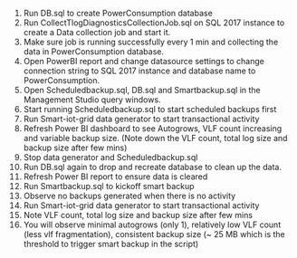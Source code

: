 1.	Run DB.sql to create PowerConsumption database 
2.	Run CollectTlogDiagnosticsCollectionJob.sql on SQL 2017 instance to create a Data collection job and start it.
3.	Make sure job is running successfully every 1 min and collecting the data in PowerConsumption database.
4.	Open PowerBI report and change datasource settings to change connection string to SQL 2017 instance and database name to PowerConsumption.
5.	Open Scheduledbackup.sql, DB.sql and Smartbackup.sql in the Management Studio query windows.
6.	Start running Scheduledbackup.sql to start scheduled backups first
7.	Run Smart-iot-grid data generator to start transactional activity
8.	Refresh Power BI dashboard to see Autogrows, VLF count increasing and variable backup size. (Note down the VLF count, total log size and backup size after few mins)
9.	Stop data generator and Scheduledbackup.sql
10.	Run DB.sql again to drop and recreate database to clean up the data.
11.	Refresh Power BI report to ensure data is cleared 
12.	Run Smartbackup.sql to kickoff smart backup
13.	Observe no backups generated when there is no activity
14.	Run Smart-iot-grid data generator to start transactional activity
15.	Note VLF count, total log size and backup size after few mins
16.	You will observe minimal autogrows (only 1), relatively low VLF count (less vlf fragmentation), consistent backup size (~ 25 MB which is the threshold to trigger smart backup in the script)
